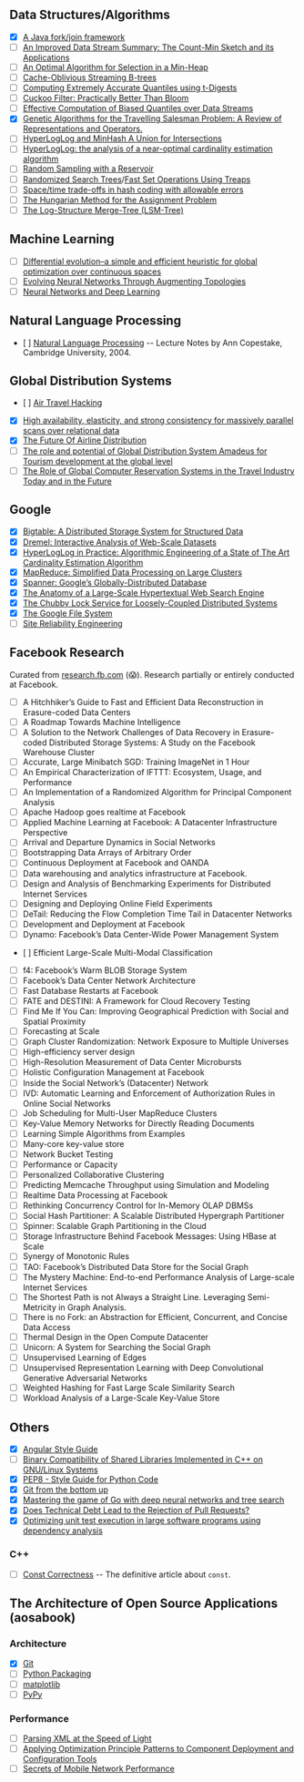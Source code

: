 ## Data Structures/Algorithms

- [x] [A Java fork/join framework](http://gee.cs.oswego.edu/dl/papers/fj.pdf)
- [ ] [An Improved Data Stream Summary: The Count-Min Sketch and its Applications](https://www.cse.unsw.edu.au/~cs9314/07s1/lectures/Lin_CS9314_References/cm-latin.pdf)
- [ ] [An Optimal Algorithm for Selection in a Min-Heap](http://www.sciencedirect.com/science/article/pii/S0890540183710308)
- [ ] [Cache-Oblivious Streaming B-trees](http://supertech.csail.mit.edu/papers/sbtree.pdf)
- [ ] [Computing Extremely Accurate Quantiles using t-Digests](https://raw.githubusercontent.com/tdunning/t-digest/master/docs/t-digest-paper/histo.pdf)
- [ ] [Cuckoo Filter: Practically Better Than Bloom](http://www.pdl.cmu.edu/PDL-FTP/FS/cuckoo-conext2014.pdf)
- [ ] [Effective Computation of Biased Quantiles over Data Streams](http://www.cs.rutgers.edu/~muthu/bquant.pdf)
- [x] [Genetic Algorithms for the Travelling Salesman Problem: A Review of Representations and Operators.](http://www.dca.fee.unicamp.br/~gomide/courses/EA072/artigos/Genetic_Algorithm_TSPR_eview_Larranaga_1999.pdf)
- [ ] [HyperLogLog and MinHash A Union for Intersections](http://tech.adroll.com/media/hllminhash.pdf)
- [ ] [HyperLogLog: the analysis of a near-optimal cardinality estimation algorithm](http://algo.inria.fr/flajolet/Publications/FlFuGaMe07.pdf)
- [ ] [Random Sampling with a Reservoir](https://www.cs.umd.edu/~samir/498/vitter.pdf)
- [ ] [Randomized Search Trees](https://faculty.washington.edu/aragon/pubs/rst89.pdf)/[Fast Set Operations Using Treaps](https://www.cs.cmu.edu/~scandal/papers/treaps-spaa98.pdf)
- [ ] [Space/time trade-offs in hash coding with allowable errors](https://www.cs.upc.edu/~diaz/p422-bloom.pdf)
- [ ] [The Hungarian Method for the Assignment Problem](https://tom.host.cs.st-andrews.ac.uk/CS3052-CC/Practicals/Kuhn.pdf)
- [ ] [The Log-Structure Merge-Tree (LSM-Tree)](http://www.cs.umb.edu/~poneil/lsmtree.pdf)

## Machine Learning

- [ ] [Differential evolution–a simple and efficient heuristic for global optimization over continuous spaces](https://bitbucket.org/12er/pso/src/b448ff0db375c1ac0c55855e9f19aced08b44ca6/doc/literature/heuristic%20Search/Differential%20Evolution%20-%20a%20simple%20and%20efficient%20heuristic%20for%20global%20optimization%20over%20continuous%20spaces.pdf)
- [ ] [Evolving Neural Networks Through Augmenting Topologies](http://nn.cs.utexas.edu/downloads/papers/stanley.ec02.pdf)
- [ ] [Neural Networks and Deep Learning](http://neuralnetworksanddeeplearning.com/)

## Natural Language Processing

- [ ] [Natural Language Processing](https://www.cl.cam.ac.uk/teaching/2002/NatLangProc/revised.pdf) -- Lecture Notes by Ann Copestake, Cambridge University, 2004.

## Global Distribution Systems

- [ ] [Air Travel Hacking](https://conference.hitb.org/hitbsecconf2011kul/materials/D2T1%20-%20Hendrik%20Scholz%20-%20Air%20Travel%20Hacking.pdf)
- [x] [High availability, elasticity, and strong consistency for massively parallel scans over relational data](http://link.springer.com/content/pdf/10.1007%2Fs00778-013-0343-9.pdf)
- [x] [The Future Of Airline Distribution](https://www.iata.org/whatwedo/airline-distribution/ndc/Documents/ndc-future-airline-distribution-report.pdf)
- [ ] [The role and potential of Global Distribution System Amadeus for Tourism development at the global level](http://www.degruyter.com/dg/viewarticle.fullcontentlink:pdfeventlink/$002fj$002fsjas.2013.10.issue-1$002fsjas1301028r$002fsjas1301028r.pdf?t:ac=j$002fsjas.2013.10.issue-1$002fsjas1301028r$002fsjas1301028r.xml)
- [ ] [The Role of Global Computer Reservation Systems in the Travel Industry Today and in the Future](http://aws.iwi.uni-leipzig.de/em/fileadmin/user_upload/doc/Issues/Volume_06/Issue_02/The_Role_of_Global_Computer_Reservation.pdf)

## Google

- [x] [Bigtable: A Distributed Storage System for Structured Data](http://research.google.com/archive/bigtable-osdi06.pdf)
- [x] [Dremel: Interactive Analysis of Web-Scale Datasets](https://static.googleusercontent.com/media/research.google.com/en//pubs/archive/36632.pdf)
- [x] [HyperLogLog in Practice: Algorithmic Engineering of a State of The Art Cardinality Estimation Algorithm](https://static.googleusercontent.com/media/research.google.com/en//pubs/archive/40671.pdf)
- [x] [MapReduce: Simplified Data Processing on Large Clusters](http://research.google.com/archive/mapreduce-osdi04.pdf)
- [x] [Spanner: Google’s Globally-Distributed Database](http://static.googleusercontent.com/media/research.google.com/en/us/archive/spanner-osdi2012.pdf)
- [x] [The Anatomy of a Large-Scale Hypertextual Web Search Engine](http://ilpubs.stanford.edu:8090/361/1/1998-8.pdf)
- [x] [The Chubby Lock Service for Loosely-Coupled Distributed Systems](https://static.googleusercontent.com/media/research.google.com/en//archive/chubby-osdi06.pdf)
- [x] [The Google File System](http://research.google.com/archive/gfs-sosp2003.pdf)
- [ ] [Site Reliability Engineering](https://landing.google.com/sre/book.html)

## Facebook Research

Curated from [research.fb.com](http://research.fb.com) (:scream:). Research partially or entirely conducted at Facebook.

- [ ] A Hitchhiker’s Guide to Fast and Efficient Data Reconstruction in Erasure-coded Data Centers
- [ ] A Roadmap Towards Machine Intelligence
- [ ] A Solution to the Network Challenges of Data Recovery in Erasure-coded Distributed Storage Systems: A Study on the Facebook Warehouse Cluster
- [ ] Accurate, Large Minibatch SGD: Training ImageNet in 1 Hour
- [ ] An Empirical Characterization of IFTTT: Ecosystem, Usage, and Performance
- [ ] An Implementation of a Randomized Algorithm for Principal Component Analysis
- [ ] Apache Hadoop goes realtime at Facebook
- [ ] Applied Machine Learning at Facebook: A Datacenter Infrastructure Perspective
- [ ] Arrival and Departure Dynamics in Social Networks
- [ ] Bootstrapping Data Arrays of Arbitrary Order
- [ ] Continuous Deployment at Facebook and OANDA
- [ ] Data warehousing and analytics infrastructure at Facebook.
- [ ] Design and Analysis of Benchmarking Experiments for Distributed Internet Services
- [ ] Designing and Deploying Online Field Experiments
- [ ] DeTail: Reducing the Flow Completion Time Tail in Datacenter Networks
- [ ] Development and Deployment at Facebook
- [ ] Dynamo: Facebook’s Data Center-Wide Power Management System
- [ ] Efficient Large-Scale Multi-Modal Classification
- [ ] f4: Facebook’s Warm BLOB Storage System
- [ ] Facebook’s Data Center Network Architecture
- [ ] Fast Database Restarts at Facebook
- [ ] FATE and DESTINI: A Framework for Cloud Recovery Testing
- [ ] Find Me If You Can: Improving Geographical Prediction with Social and Spatial Proximity
- [ ] Forecasting at Scale
- [ ] Graph Cluster Randomization: Network Exposure to Multiple Universes
- [ ] High-efficiency server design
- [ ] High-Resolution Measurement of Data Center Microbursts
- [ ] Holistic Configuration Management at Facebook
- [ ] Inside the Social Network’s (Datacenter) Network
- [ ] IVD: Automatic Learning and Enforcement of Authorization Rules in Online Social Networks
- [ ] Job Scheduling for Multi-User MapReduce Clusters
- [ ] Key-Value Memory Networks for Directly Reading Documents
- [ ] Learning Simple Algorithms from Examples
- [ ] Many-core key-value store
- [ ] Network Bucket Testing
- [ ] Performance or Capacity
- [ ] Personalized Collaborative Clustering
- [ ] Predicting Memcache Throughput using Simulation and Modeling
- [ ] Realtime Data Processing at Facebook
- [ ] Rethinking Concurrency Control for In-Memory OLAP DBMSs
- [ ] Social Hash Partitioner: A Scalable Distributed Hypergraph Partitioner
- [ ] Spinner: Scalable Graph Partitioning in the Cloud
- [ ] Storage Infrastructure Behind Facebook Messages: Using HBase at Scale
- [ ] Synergy of Monotonic Rules
- [ ] TAO: Facebook’s Distributed Data Store for the Social Graph
- [ ] The Mystery Machine: End-to-end Performance Analysis of Large-scale Internet Services
- [ ] The Shortest Path is not Always a Straight Line. Leveraging Semi-Metricity in Graph Analysis.
- [ ] There is no Fork: an Abstraction for Efficient, Concurrent, and Concise Data Access
- [ ] Thermal Design in the Open Compute Datacenter
- [ ] Unicorn: A System for Searching the Social Graph
- [ ] Unsupervised Learning of Edges
- [ ] Unsupervised Representation Learning with Deep Convolutional Generative Adversarial Networks
- [ ] Weighted Hashing for Fast Large Scale Similarity Search
- [ ] Workload Analysis of a Large-Scale Key-Value Store

## Others

- [x] [Angular Style Guide](https://github.com/johnpapa/angular-styleguide)
- [ ] [Binary Compatibility of Shared Libraries Implemented in C++ on GNU/Linux Systems](http://syrcose.ispras.ru/2009/files/02_paper.pdf)
- [x] [PEP8 - Style Guide for Python Code](https://www.python.org/dev/peps/pep-0008/)
- [x] [Git from the bottom up](http://ftp.newartisans.com/pub/git.from.bottom.up.pdf)
- [x] [Mastering the game of Go with deep neural networks and tree search](http://www.nature.com/nature/journal/v529/n7587/full/nature16961.html)
- [x] [Does Technical Debt Lead to the Rejection of Pull Requests?](http://professores.dcc.ufla.br/~terra/publications_files/2016_sbsi.pdf)
- [x] [Optimizing unit test execution in large software programs using dependency analysis](https://people.csail.mit.edu/nickolai/papers/kim-tao.pdf)

### C++

- [ ] [Const Correctness](https://isocpp.org/wiki/faq/const-correctness) -- The definitive article about ``const``.

## The Architecture of Open Source Applications (aosabook)

### Architecture
- [x] [Git](http://aosabook.org/en/git.html)
- [ ] [Python Packaging](http://aosabook.org/en/packaging.html)
- [ ] [matplotlib](http://aosabook.org/en/matplotlib.html)
- [ ] [PyPy](http://aosabook.org/en/pypy.html)

### Performance
- [ ] [Parsing XML at the Speed of Light](http://aosabook.org/en/posa/parsing-xml-at-the-speed-of-light.html)
- [ ] [Applying Optimization Principle Patterns to Component Deployment and Configuration Tools](http://aosabook.org/en/posa/applying-optimization-principle-patterns-to-component-deployment-and-configuration-tools.html)
- [ ] [Secrets of Mobile Network Performance](http://aosabook.org/en/posa/secrets-of-mobile-network-performance.html)
